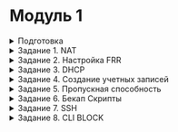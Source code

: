 # Модуль 1

<details>

<summary>Подготовка</summary>

### Настройка машин

Создаем виртуальные машины. Все устройства Ubuntu Server, исключая SRV устройства, которые являются Ubuntu Desktop.

Распределяем сетевые адаптеры (везде сетевые мосты + адаптеры, смотрящие на ближайших соседей). 
 ![Адаптеры](https://github.com/Kenshelent/DEMO210624/blob/main/%D0%A1%D0%B5%D1%82%D0%B5%D0%B2%D1%8B%D0%B5%20%D0%B0%D0%B4%D0%B0%D0%BF%D1%82%D0%B5%D1%80%D1%8B.png) <br>
Присваиваем имена хостов, имена устройств в соответствии с условиями.
 

</details>

<details>

<summary>Задание 1. NAT</summary>

### #natnanate

Присваиваем IP-адреса, маски и шлюзы адаптерам в соответствии с таблицей (заполняя таблицу, указываем имя адаптера на данном устройстве и 4 последних символа MAC):

![Таблица IP](https://github.com/Kenshelent/DEMO210624/blob/main/%D0%A2%D0%B0%D0%B1%D0%BB%D0%B8%D1%86%D0%B0%20%D0%BC%D0%B0%D1%80%D1%88%D1%80%D1%83%D1%82%D0%B8%D0%B7%D0%B0%D1%86%D0%B8%D0%B8.png)
 

### Данные действия выполняются на устройствах ISP, HQ-R, BR-R. 
Делаем проброс портов. Для этого переходим в файл командой
```
sudo nano /etc/sysctl.conf
```
в данном файле убираем # возле строк
```
net.ipv4.ip_forward=1 			для IPv4
net.ipv6.conf.all.forwarding=1 		для IPv6
```
Сохраняем файл и выходим и пишем.
```
sudo sysctl -p
```
Если метод не сработал можно попробовать 
```
sudo sysctl -w net.ipv4.ip_forward=1
```

Проверяем видят ли машины (HQ-R-ISP и BR-R-ISP) друг друга командой ping <br>
если не работает, то редактируем настройки конфигурации адаптеров в файле
```
Sudo nano /etc/netplan/название файла(оно разное)
 ```
![NETPLAN](https://github.com/Kenshelent/DEMO210624/blob/main/%D0%A4%D0%B0%D0%B9%D0%BB%20netplan.png)


### Настраиваем NAT на ISP
```
sudo iptables -t nat -A POSTROUTING -o <Интерфейс, смотрящий в интернет> -j MASQUERADE
```

Требуется сохранить настройки NAT на ISP. Для этого устанавливаем iptables persistent
```
sudo apt-get install iptables-persistent Спросит сохранить ли, нажимаем два раза <y>
```
Ручное сохранение 
```
sudo netfilter-persistent save
```

На HQ-R и BR-R переводим интерфейсы, смотрящие в интернет, в состояние DOWN
```
sudo ip link set <интерфейс> down
```
Проверяем, пингуется ли 8.8.8.8 с них. Скорее всего, ping 8.8.8.8 сработает, но ping ya.ru покажет ошибку в разрешении имен. Для решения данной проблемы нам требуется перейти в файл
```
sudo nano /etc/systemd/resolved.conf
```
где убираем # в строке DNS= и приводим ее к виду DNS=8.8.8.8
 
Теперь перезагружаем службу resolved.service
```
Sudo systemctl restart systemd-resolved
```

Перезагружаем устройство

Проверяем, пингуется ли 8.8.8.8 или ya.ru с HQ-R и BR-R. Если всё успешно, то можем окончательно убрать сетевые мосты c HQ-R и BR-R из адаптеров VirtualBox.

Для SRV устройств просто указываем IP, gateway и DNS 8.8.8.8. Делать это желательно в nmtui. Если что-то пошло не так, удаляем файлы конфигов
```
sudo rm /etc/netplan/*
```
</details>

<details>

<summary>Задание 2. Настройка FRR</summary>

### Настройка FRR (OSPF) делается на **ISP, HQ-R и BR-R**. 
Установите FRR на каждом маршрутизаторе
```
sudo apt-get update
sudo apt-get upgrade -y
sudo apt-get install frr
```

Включите необходимые демоны (OSPF). <br> Отредактируйте файл /etc/frr/daemons и убедитесь, что следующие строки активны (уберите символ #):
```
ospfd=yes
```
Перезапустите FRR для применения изменений:
```
sudo systemctl restart frr
```
Настройте OSPF на каждом маршрутизаторе. Для этого запустите vtysh: 
```
sudo vtysh 
```

# Настройка FFR для ISP: 
```
enable 
configure terminal 
router-id 1.1.1.1
router ospf
network 1.1.1.0/30 area 0 
network 2.2.2.0/30 area 0
network 3.3.3.0/30 area 0
end 
write
```
# Настройка FFR для HQ-R: 
```
enable 
configure terminal 
router-id 1.1.1.2
router ospf
network 1.1.1.0/30 area 0
network 172.16.100.0/26 area 0
network 4.4.4.0/30 area 0
end
write 
```
# Настройка FFR для BR-R:
``` 
enable 
configure terminal 
router-id 2.2.2.2
router ospf
network 2.2.2.0/30 area 0 
network 192.168.100.0/28 area 0 
end 
write
```
</details>

<details>

<summary>Задание 3. DHCP</summary>

### Задание выполняется на HQ-R. 
Для этого будем использовать пакет isc-dhcp-server. <br>
Следующие шаги помогут вам настроить DHCP сервер, включая резервирование IP-адреса для определенного устройства. <br>
Для установки DHCP сервера откройте терминал и выполните следующую команду: <br>
```
sudo apt-get install isc-dhcp-server 
```
После установки, необходимо настроить конфигурационный файл DHCP сервера.  <br>
Откройте файл /etc/dhcp/dhcpd.conf для редактирования: 
```
sudo nano /etc/dhcp/dhcpd.conf
```
### Основные настройки:
```
option domain-name "hq.work"; 
option domain-name-servers 172.16.100.2, 8.8.8.8; 
Пул IP-адресов 
subnet 172.16.100.0 netmask 255.255.255.192 { 
range 172.16.100.5 172.16.100.20;
option broadcast-address 172.16.100.63;
option routers 172.16.100.1; 
} 
Резервация IP-адреса
host hq-srv { 
hardware ethernet <xx:xx:xx:xx:xx:xx>; mac на hq-srv
fixed-address 172.16.100.2; 
} 
```
После внесения изменений перезапустите DHCP сервер для применения новых настроек: 
```
sudo systemctl restart isc-dhcp-server
```

</details>

<details>

<summary>Задание 4. Создание учетных записей</summary>

### Учетные записи 

Войдите в каждое устройство, указанное в задании и создайте учетные записи с соответствующими именами и паролями. <br>
Настройка sudo привилегий: Если учетные записи должны иметь привилегии суперпользователя, добавьте их в группу sudo. <br>
### Создание учетной записи Admin: 
```
sudo useradd admin
sudo passwd admin
```
### Создание учетной записи Branch admin:
```
sudo useradd branch_admin
sudo passwd branch_admin
```
### Создание учетной записи Network admin:
```
sudo useradd network_admin
sudo passwd network_admin
```
### Добавление учетной записи Admin в группу sudo:
```
sudo usermod -aG sudo admin
```
### Добавление учетной записи Branch admin в группу sudo:
```
sudo usermod -aG sudo branch_admin
```
### Добавление учетной записи Network admin в группу sudo:
```
sudo usermod -aG sudo network_admin
```

</details>

<details>

<summary>Задание 5. Пропускная способность</summary>

### Выполнять на ISP, HQ-R
```
apt-get install iperf3 -y. Во время установки нажимаем no
```
### Выполнять на ISP
```
iperf3 -s
```
### Выполнять на HQ-R
```
iperf3 -c 1.1.1.2
```

![Пример](https://github.com/Kenshelent/DEMO210624/blob/main/%D0%92%D1%8B%D0%BF%D0%BE%D0%BB%D0%BD%D0%B5%D0%BD%D0%B8%D0%B5%20iperf3.png)

Скриншот демонстрирует результаты теста пропускной способности сети с использованием утилиты iperf3. <br>
Тест проводился между двумя хостами с IP-адресами 1.1.1.1 и 1.1.1.2. <br>
На левой части экрана запущен сервер iperf3, на правой - клиент. 

Основные параметры: <br>

Интервал тестирования: 10 секунд. <br>
Общий объем переданных данных: 5.16 ГБайт.<br>
Средняя пропускная способность: 4.44 Гбит/сек.<br>

Более детально:<br>

В каждом односекундном интервале пропускная способность варьируется от 3.92 Гбит/сек до 4.75 Гбит/сек на передаче данных.<br>
На стороне сервера фиксируются объемы данных и скорость передачи за каждый интервал. <br>
На стороне клиента дополнительно фиксируется количество повторных отправок пакетов (Retr). <br>

Пиковая пропускная способность:<br>

Максимальная: 4.75 Гбит/сек.<br>
Минимальная: 3.92 Гбит/сек.<br>

Эти данные показывают высокую производительность и стабильность сети на протяжении всего теста, с незначительными колебаниями в пропускной способности.<br>


</details>

<details>

<summary>Задание 6. Бекап Скрипты</summary>

# Скриптики

Создание backup скрипта на Ubuntu Server для автоматизации процесса копирования файлов <br>
Вот пример простого bash-скрипта для выполнения резервного копирования: <br>
# Создайте директорию для резервного копирования
```
sudo mkdir -p "/etc/backup"
```
Перейти в эту папку.
```
sudo cd /etc/backup
```
Создание скрипта:
Создайте новый файл скрипта. 
```
nano backup.sh
```
Редактирование скрипта:
```
#!/bin/bash
# Копирование файлов и директорий
cp -r /etc/frr/frr.conf /etc/backup/frr.conf
# Вывод сообщения об успешном завершении
echo "OK"
```
Сохранение и закрытие файла: <br>
Придание скрипту права на выполнение:
```
sudo chmod +x backup.sh
```
Запуск скрипта:
```
sudo ./backup.sh
```
Автоматизация через cron:
Чтобы автоматизировать выполнение скрипта, вы можете добавить его в cron. Откройте cron для редактирования:
```
crontab -e
```
Добавьте строку для выполнения скрипта в нужное время. Например, для ежедневного выполнения в полночь:
```
0 0 * * */etc/backup/backup.sh
```
Теперь ваш скрипт будет выполняться автоматически в соответствии с расписанием cron, делая резервные копии ваших файлов и директорий.

</details>

<details>


<summary>Задание 7. SSH</summary>

### IPTABLES

```
HQ-R$ iptables -t nat -A PREROUTING -i <ИНТЕРФЕЙС> -j DNAT -p tcp --dport 2222 --to-destination <IP HQ-SRV>:22
```

Пример сценария:
Внешний пользователь пытается подключиться к вашему серверу по IP-адресу 172.16.100.2 (IP вашего HQ-SRV) и порту 2222. <br>
Пакет поступает на интерфейс смотрящего на тот интерфейс от которого идет запрос. <br>
Правило в таблице nat обнаруживает, что пакет предназначен для порта 2222.<br>
Пакет пересылается к внутреннему серверу с IP 172.16.100.2 на порт 22.<br>

### НА HQ-SRV
```
sudo apt-get install openssh-server
nano /etc/ssh/sshd_config
```
Перезапуск служб
```
hq-srv$ systemctl enable sshd
hq-srv$ systemctl restart sshd
```
### ПРОВЕРКА
```
ssh hq-srv@<IP-BR-R> -p 2222 # Проверка с устройства. Вы должны согласиться с ключом и зайти в hq-srv
```


</details>

<details>

<summary>Задание 8. CLI BLOCK</summary>

### НА ISP
```
iptables -A FORWARD -s 3.3.3.0/30 -p tcp --dport 2222 -j DROP 
```
### НА HQ-R
```
iptables -A FORWARD -s 4.4.4.0/30 -p tcp --dport 2222 -j DROP 
```
</details>

